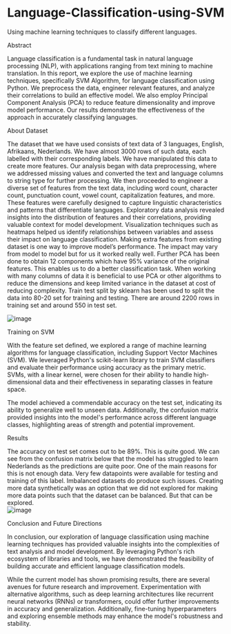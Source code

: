 # Language-Classification-using-SVM
Using machine learning techniques to classify different languages.

Abstract

Language classification is a fundamental task in natural language processing (NLP), with applications ranging from text mining to machine translation. In this report, we explore the use of machine learning techniques, specifically SVM Algorithm, for language classification using Python. We preprocess the data, engineer relevant features, and analyze their correlations to build an effective model. We also employ Principal Component Analysis (PCA) to reduce feature dimensionality and improve model performance. Our results demonstrate the effectiveness of the approach in accurately classifying languages.

About Dataset

The dataset that we have used consists of text data of 3 languages, English, Afrikaans, Nederlands. We have almost 3000 rows of such data, each labelled with their corresponding labels. We have manipulated this data to create more features. Our analysis began with data preprocessing, where we addressed missing values and converted the text and language columns to string type for further processing. We then proceeded to engineer a diverse set of features from the text data, including word count, character count, punctuation count, vowel count, capitalization features, and more. These features were carefully designed to capture linguistic characteristics and patterns that differentiate languages.
Exploratory data analysis revealed insights into the distribution of features and their correlations, providing valuable context for model development. Visualization techniques such as heatmaps helped us identify relationships between variables and assess their impact on language classification.
Making extra features from existing dataset is one way to improve model’s performance. The impact may vary from model to model but for us it worked really well. Further PCA has been done to obtain 12 components which have 95% variance of the original features. This enables us to do a better classification task. When working with many columns of data it is beneficial to use PCA or other algorithms to reduce the dimensions and keep limited variance in the dataset at cost of reducing complexity. Train test split by sklearn has been used to split the data into 80-20 set for training and testing. There are around 2200 rows in training set and around 550 in test set.

![image](https://github.com/kar5960/Language-Classification-using-SVM/assets/156512487/90a19d2c-6823-48fc-8617-ecc9ad49c186)

Training on SVM

With the feature set defined, we explored a range of machine learning algorithms for language classification, including Support Vector Machines (SVM). We leveraged Python's scikit-learn library to train SVM classifiers and evaluate their performance using accuracy as the primary metric. SVMs, with a linear kernel, were chosen for their ability to handle high-dimensional data and their effectiveness in separating classes in feature space.

The model achieved a commendable accuracy on the test set, indicating its ability to generalize well to unseen data. Additionally, the confusion matrix provided insights into the model's performance across different language classes, highlighting areas of strength and potential improvement.

Results

The accuracy on test set comes out to be 89%. This is quite good. We can see from the confusion matrix below that the model has struggled to learn Nederlands as the predictions are quite poor. One of the main reasons for this is not enough data. Very few datapoints were available for testing and training of this label. Imbalanced datasets do produce such issues. Creating more data synthetically was an option that we did not explored for making more data points such that the dataset can be balanced. But that can be explored.  
![image](https://github.com/kar5960/Language-Classification-using-SVM/assets/156512487/0c41457d-c1b6-426c-b24a-eaaa4bf4a055)

Conclusion and Future Directions

In conclusion, our exploration of language classification using machine learning techniques has provided valuable insights into the complexities of text analysis and model development. By leveraging Python's rich ecosystem of libraries and tools, we have demonstrated the feasibility of building accurate and efficient language classification models.

While the current model has shown promising results, there are several avenues for future research and improvement. Experimentation with alternative algorithms, such as deep learning architectures like recurrent neural networks (RNNs) or transformers, could offer further improvements in accuracy and generalization. Additionally, fine-tuning hyperparameters and exploring ensemble methods may enhance the model's robustness and stability.

